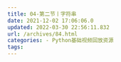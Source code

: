 ```yaml
---
title: 04-第二节丨字符串
date: 2021-12-02 17:06:06.0
updated: 2022-03-30 22:56:11.832
url: /archives/84.html
categories: - Python基础视频回放资源
tags: 
---
```


